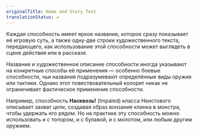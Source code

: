 ```yaml
---
originalTitle: Name and Story Text
translationStatus: ✔️
---
```


Каждая способность имеет яркое название, которое сразу показывает её игровую суть, а также одну-две строки художественного текста, передающего, как использование этой способности может выглядеть в сцене действия или в рассказе.

Название и художественное описание способности иногда указывают на конкретные способы её применения — особенно боевые способности, чьи названия подразумевают определённые виды оружия или тактики. Однако этот повествовательный колорит никак не ограничивает фактическое применение способности.

Например, способность **Насквозь!** (Impaled) класса Неистового описывает захват цели, создавая образ вонзания клинка в монстра, чтобы удержать его рядом. Но на практике эту способность можно использовать и с топором, и с булавой, и с молотом, или любым другим оружием.